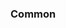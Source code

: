 <!-- Space: Projects -->
<!-- Parent: ZshKitty -->
<!-- Title: Examples ZshKitty -->
<!-- Label: Examples -->
<!-- Include: ./../disclaimer.md -->
<!-- Include: ac:toc -->

### Common
